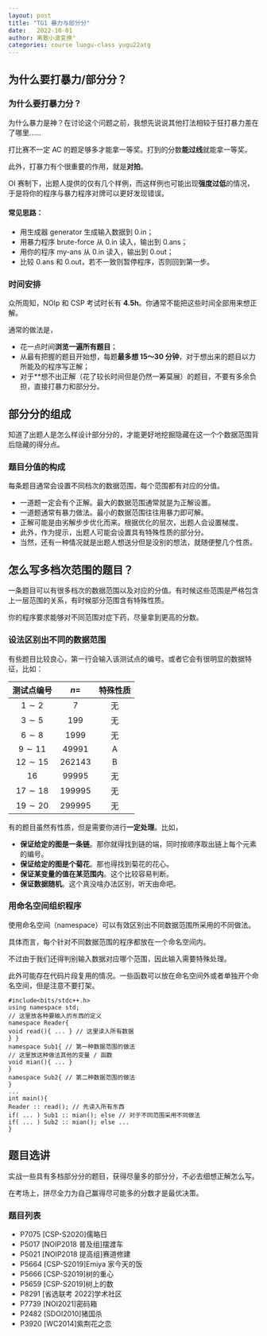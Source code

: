 ```yaml
---
layout: post
title: "TG1 暴力与部分分"
date:   2022-10-01
author: 离散小波变换°
categories: course luogu-class yugu22atg
---
```


## 为什么要打暴力/部分分？

### 为什么要打暴力分？

为什么暴力是神？在讨论这个问题之前，我想先说说其他打法相较于狂打暴力差在了哪里……

打比赛不一定 AC 的题足够多才能拿一等奖。打到的分数**能过线**就能拿一等奖。

此外，打暴力有个很重要的作用，就是**对拍**。

OI 赛制下，出题人提供的仅有几个样例，而这样例也可能出现**强度过低**的情况，于是将你的程序与暴力程序对牌可以更好发现错误。

#### **常见思路**：

* 用生成器 generator 生成输入数据到 0.in；
* 用暴力程序 brute-force 从 0.in 读入，输出到 0.ans；
* 用你的程序 my-ans 从 0.in 读入，输出到 0.out；
* 比较 0.ans 和 0.out，若不一致则暂停程序，否则回到第一步。

### 时间安排

众所周知，NOIp 和 CSP 考试时长有 **4.5h**。你通常不能把这些时间全部用来想正解。

通常的做法是，
* 花一点时间**浏览一遍所有题目**；
* 从最有把握的题目开始想，每题**最多想 15～30 分钟**，对于想出来的题目以力所能及的程序写正解；
* 对于**想不出正解（花了较长时间但是仍然一筹莫展）的题目，不要有多余负担，直接打暴力和部分分。

## 部分分的组成

知道了出题人是怎么样设计部分分的，才能更好地挖掘隐藏在这一个个数据范围背后隐藏的得分点。

### 题目分值的构成

每条题目通常会设置不同档次的数据范围，每个范围都有对应的分值。

* 一道题一定会有个正解。最大的数据范围通常就是为正解设置。
* 一道题通常有暴力做法。最小的数据范围往往用暴力即可解。
* 正解可能是由劣解步步优化而来。根据优化的层次，出题人会设置梯度。
* 此外，作为提示，出题人可能会设置具有特殊性质的部分分。
* 当然，还有一种情况就是出题人想送分但是没别的想法，就随便整几个性质。

## 怎么写多档次范围的题目？

一条题目可以有很多档次的数据范围以及对应的分值。有时候这些范围是严格包含上一层范围的关系，有时候部分范围含有特殊性质。

你的程序要求能够对不同范围对症下药，尽量拿到更高的分数。

### 设法区别出不同的数据范围

有些题目比较良心，第一行会输入该测试点的编号。或者它会有很明显的数据特征，比如：

|测试点编号|$n =$|特殊性质|
|:-:|:-:|:-:|
|$1 ∼ 2$|$7$|无|
|$3 ∼ 5$|$199$|无|
|$6 ∼ 8$|$1999$|无|
|$9 ∼ 11$|$49991$|A|
|$12 ∼ 15$|$262143$|B|
|$16$|$99995$|无|
|$17 ∼ 18$|$199995$|无|
|$19 ∼ 20$|$299995$|无|

有的题目虽然有性质，但是需要你进行**一定处理**。比如，

* **保证给定的图是一条链**。那你就得找到链的端，同时按顺序取出链上每个元素的编号。
* **保证给定的图是个菊花**。那也得找到菊花的花心。
* **保证某变量的值在某范围内**。这个比较容易判断。
* **保证数据随机**。这个真没啥办法区别，听天由命吧。

### 用命名空间组织程序

使用命名空间（namespace）可以有效区别出不同数据范围所采用的不同做法。

具体而言，每个针对不同数据范围的程序都放在一个命名空间内。

不过由于我们还得判别输入数据对应哪个范围，因此输入需要特殊处理。

此外可能存在代码片段复用的情况。一些函数可以放在命名空间外或者单独开个命名空间，但是注意不要打架。

```
#include<bits/stdc++.h>
using namespace std;
// 这里放各种要输入的东西的定义
namespace Reader{
void read(){ ... } // 这里读入所有数据
} }
namespace Sub1{ // 第一种数据范围的做法
// 这里放这种做法其他的变量 / 函数
void mian(){ ... }
}
namespace Sub2{ // 第二种数据范围的做法
}
...
int main(){
Reader :: read(); // 先读入所有东西
if( ... ) Sub1 :: mian(); else // 对于不同范围采用不同做法
if( ... ) Sub2 :: mian(); else ...
}
```

## 题目选讲

实战一些具有多档部分分的题目，获得尽量多的部分分，不必去细想正解怎么写。

在考场上，拼尽全力为自己赢得尽可能多的分数才是最优决策。

### 题目列表

* P7075 [CSP-S2020]儒略日
* P5017 [NOIP2018 普及组]摆渡车
* P5021 [NOIP2018 提高组]赛道修建
* P5664 [CSP-S2019]Emiya 家今天的饭
* P5666 [CSP-S2019]树的重心
* P5659 [CSP-S2019]树上的数
* P8291 [省选联考 2022]学术社区
* P7739 [NOI2021]密码箱
* P2482 [SDOI2010]猪国杀
* P3920 [WC2014]紫荆花之恋